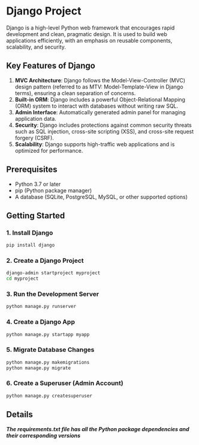# Django Project

Django is a high-level Python web framework that encourages rapid development and clean, pragmatic design. It is used to build web applications efficiently, with an emphasis on reusable components, scalability, and security.

## Key Features of Django

1. **MVC Architecture**: Django follows the Model-View-Controller (MVC) design pattern (referred to as MTV: Model-Template-View in Django terms), ensuring a clean separation of concerns.
2. **Built-in ORM**: Django includes a powerful Object-Relational Mapping (ORM) system to interact with databases without writing raw SQL.
3. **Admin Interface**: Automatically generated admin panel for managing application data.
4. **Security**: Django includes protections against common security threats such as SQL injection, cross-site scripting (XSS), and cross-site request forgery (CSRF).
5. **Scalability**: Django supports high-traffic web applications and is optimized for performance.

## Prerequisites

- Python 3.7 or later
- pip (Python package manager)
- A database (SQLite, PostgreSQL, MySQL, or other supported options)

## Getting Started

### 1. Install Django
```bash
pip install django
```

### 2. Create a Django Project
```bash
django-admin startproject myproject
cd myproject
```

### 3. Run the Development Server
```bash
python manage.py runserver
```

### 4. Create a Django App
```bash
python manage.py startapp myapp
```

### 5. Migrate Database Changes
```bash
python manage.py makemigrations
python manage.py migrate
```

### 6. Create a Superuser (Admin Account)
```bash
python manage.py createsuperuser
```

## Details 
***The requirements.txt file has all the Python package dependencies and their corresponding versions***